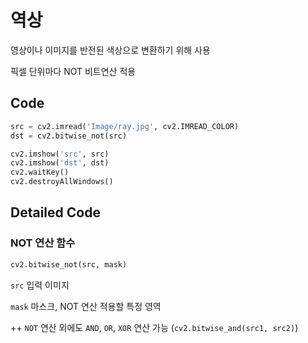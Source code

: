 # 역상

영상이나 이미지를 반전된 색상으로 변환하기 위해 사용

픽셀 단위마다 NOT 비트연산 적용



## Code

```python
src = cv2.imread('Image/ray.jpg', cv2.IMREAD_COLOR)
dst = cv2.bitwise_not(src)

cv2.imshow('src', src)
cv2.imshow('dst', dst)
cv2.waitKey()
cv2.destroyAllWindows()
```



## Detailed Code

### NOT 연산 함수

```python
cv2.bitwise_not(src, mask)
```

`src` 입력 이미지

`mask` 마스크, NOT 연산 적용할 특정 영역



++ `NOT` 연산 외에도 `AND`, `OR`, `XOR` 연산 가능 (`cv2.bitwise_and(src1, src2)`)

